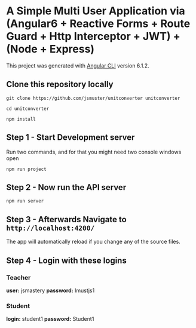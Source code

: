 # A Simple Multi User Application via (Angular6  + Reactive Forms + Route Guard + Http Interceptor + JWT) + (Node + Express)

This project was generated with [Angular CLI](https://github.com/angular/angular-cli) version 6.1.2.

## Clone this repository locally
`git clone https://github.com/jsmuster/unitconverter unitconverter`

`cd unitconverter`

`npm install`

## Step 1 - Start Development server

Run two commands, and for that you might need two console windows open

`npm run project`

## Step 2 - Now run the API server

`npm run server`


## Step 3 - Afterwards Navigate to `http://localhost:4200/`

The app will automatically reload if you change any of the source files.

## Step 4 - Login with these logins

### Teacher

**user:** 
jsmastery
**password:** 
Imustjs1

### Student

**login:** 
student1
**password:** 
Student1